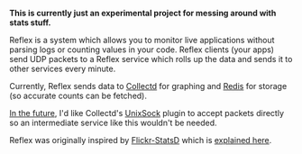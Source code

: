 **This is currently just an experimental project for messing around with stats stuff.**

Reflex is a system which allows you to monitor live applications without parsing logs or counting values in your code. Reflex clients (your apps) send UDP packets to a Reflex service which rolls up the data and sends it to other services every minute.

Currently, Reflex sends data to [Collectd][cd] for graphing and [Redis][rd] for storage (so accurate counts can be fetched).

[In the future][ei], I'd like Collectd's [UnixSock][us] plugin to accept packets directly so an intermediate service like this wouldn't be needed.

Reflex was originally inspired by [Flickr-StatsD][fsd] which is [explained here][fct].

  [fct]: http://code.flickr.com/blog/2008/10/27/counting-timing/
  [fsd]: http://code.flickr.com/trac/browser/trunk/Flickr-StatsD
  [rrd]: http://oss.oetiker.ch/rrdtool/
  [tw]: http://twistedmatrix.com/
  [cd]: http://collectd.org/
  [us]: http://collectd.org/wiki/index.php/Plugin:UnixSock
  [ei]: http://collectd.org/wiki/index.php/Roadmap#Event_infrastructure
  [rd]: http://code.google.com/p/redis
